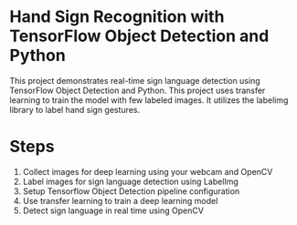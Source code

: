 # Hand Sign Recognition with TensorFlow Object Detection and Python

This project demonstrates real-time sign language detection using TensorFlow Object Detection and Python. This project uses transfer learning to train the model with few labeled images. It utilizes the labelimg library to label hand sign gestures.

# Steps
1. Collect images for deep learning using your webcam and OpenCV
2. Label images for sign language detection using LabelImg
3. Setup Tensorflow Object Detection pipeline configuration
4. Use transfer learning to train a deep learning model
5. Detect sign language in real time using OpenCV
